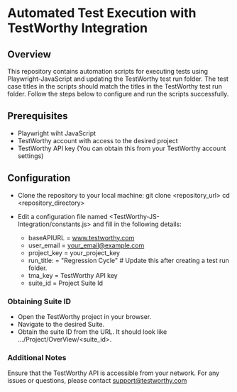 # Automated Test Execution with TestWorthy Integration

## Overview
This repository contains automation scripts for executing tests using Playwright-JavaScript and updating the TestWorthy test run folder. The test case titles in the scripts should match the titles in the TestWorthy test run folder.
Follow the steps below to configure and run the scripts successfully.

## Prerequisites

* Playwright wiht JavaScript
* TestWorthy account with access to the desired project
* TestWorthy API key (You can obtain this from your TestWorthy account settings)

## Configuration

* Clone the repository to your local machine:
git clone <repository_url>
cd <repository_directory>

* Edit a configuration file named <TestWorthy-JS-Integration/constants.js> and fill in the following details: 
    * baseAPIURL = www.testworthy.com
    * user_email = your_email@example.com
    * project_key = your_project_key
    * run_title: = "Regression Cycle"  # Update this after creating a test run folder.
    * tma_key = TestWorthy API key
    * suite_id = Project Suite Id

### Obtaining Suite ID

* Open the TestWorthy project in your browser.
* Navigate to the desired Suite.
* Obtain the suite ID from the URL. It should look like .../Project/OverView/<suite_id>.


### Additional Notes

Ensure that the TestWorthy API is accessible from your network. For any issues or questions, please contact support@testworthy.com